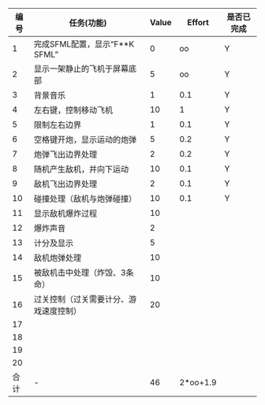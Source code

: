  编号 | 任务(功能) | Value | Effort | 是否已完成
------|------------|-------|--------|-----------|
1     | 完成SFML配置，显示“F**K SFML” | 0 | oo | Y |
2     | 显示一架静止的飞机于屏幕底部 | 5 | oo | Y |
3     | 背景音乐 | 1 | 0.1 | Y |
4     | 左右键，控制移动飞机 | 10 | 1 | Y |
5     | 限制左右边界 | 1 | 0.1 | Y |
6     | 空格键开炮，显示运动的炮弹 | 5 | 0.2 | Y |
7     | 炮弹飞出边界处理 | 2 | 0.2 | Y |
8     | 随机产生敌机，并向下运动 | 10 | 0.1 | Y |
9     | 敌机飞出边界处理 | 2 | 0.1 | Y |
10    | 碰撞处理（敌机与炮弹碰撞）| 10 | 0.1 | Y |
11    | 显示敌机爆炸过程 | 10 |  |  |
12    | 爆炸声音 | 2 |  |  |
13    | 计分及显示  | 5 |  |  |
14    | 敌机炮弹处理                   | 10         |           |            |
15    | 被敌机击中处理（炸毁、3条命）     | 10          |           |           |
16    | 过关控制（过关需要计分、游戏速度控制）| 20        |           |           |
17    |                               |            |           |           |
18    |                               |            |           |           |
19    |                               |            |           |           |
20    |                               |            |           |           |
合计  | - | 46 | 2*oo+1.9 |  |
